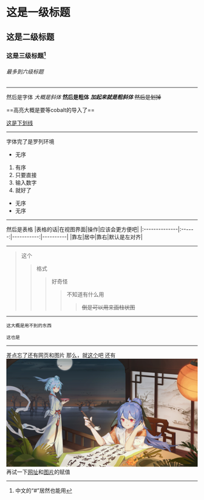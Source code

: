# 这是一级标题
## 这是二级标题
### 这是三级标题[^footnote1]
###### 最多到六级标题
[^footnote1]:中文的“#”居然也能用

------------
然后是字体
*大概是斜体*
**然后是粗体**
***加起来就是粗斜体***
~~然后是划掉~~

==高亮大概是要等cobalt的导入了==

<u>这是下划线</u>

-----------------

字体完了是罗列环境

+ 无序
1. 有序
2. 只要直接
4. 输入数字
5. 就好了  
+ 无序
+ 无序

----------------------

然后是表格
|表格的话|在视图界面|操作|应该会更方便吧|
|:--------------|:------:|-----------:|----------|
|靠左|居中|靠右|默认是左对齐|

------------------------
>这个
>>格式
>>>好奇怪
>>>>不知道有什么用
>>>>
>>>>>~~倒是可以用来画柱状图~~

--------------------
`这大概是用不到的东西`

```
这也是
```

-----------------------
差点忘了还有网页和图片
那么，就[这个](https://www.bilibili.com/video/BV1Rp4y1S7j5 "你知道得太多了")吧
还有![图片](pic/2233.jpg "33是我的")
再试一下[网址][wangzhi]和[图片][tupian]的赋值

[wangzhi]:https://www.bilibili.com/video/BV1Rp4y1S7j5	"这是赋值的哦"
[tupian]:pic/2233.jpg	"这也是"

